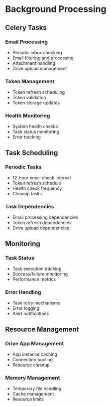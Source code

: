 # Background Processing

## Celery Tasks

### Email Processing
- Periodic inbox checking
- Email filtering and processing
- Attachment handling
- Drive upload management

### Token Management
- Token refresh scheduling
- Token validation
- Token storage updates

### Health Monitoring
- System health checks
- Task status monitoring
- Error tracking

## Task Scheduling

### Periodic Tasks
- 12-hour email check interval
- Token refresh schedule
- Health check frequency
- Cleanup tasks

### Task Dependencies
- Email processing dependencies
- Token refresh dependencies
- Drive upload dependencies

## Monitoring

### Task Status
- Task execution tracking
- Success/failure monitoring
- Performance metrics

### Error Handling
- Task retry mechanisms
- Error logging
- Alert notifications

## Resource Management

### Drive App Management
- App instance caching
- Connection pooling
- Resource cleanup

### Memory Management
- Temporary file handling
- Cache management
- Resource limits 